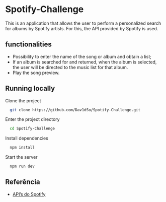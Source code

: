
# Spotify-Challenge

This is an application that allows the user to perform a personalized search for albums by Spotify artists. For this, the API provided by Spotify is used.


## functionalities

- Possibility to enter the name of the song or album and obtain a list;
- If an album is searched for and returned, when the album is selected, the user will be directed to the music list for that album.
- Play the song preview.

## Running locally

Clone the project

```bash
  git clone https://github.com/Dav1dSo/Spotify-Challenge.git
```

Enter the project directory

```bash
  cd Spotify-Challenge
```

Install dependencies

```bash
  npm install
```

Start the server

```bash
  npm run dev
```


## Referência

 - [API’s do Spotify](https://developer.spotify.com/web-api/endpoint-reference/)


